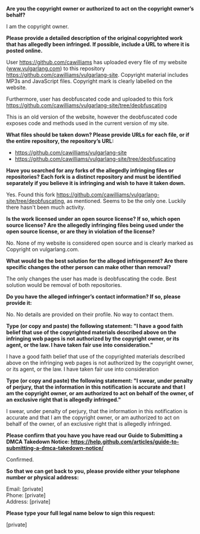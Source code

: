 **Are you the copyright owner or authorized to act on the copyright owner’s behalf?**

I am the copyright owner.

**Please provide a detailed description of the original copyrighted work that has allegedly been infringed. If possible, include a URL to where it is posted online.**

User https://github.com/cawilliams has uploaded every file of my website (www.vulgarlang.com) to this repository https://github.com/cawilliams/vulgarlang-site. Copyright material includes MP3s and JavaScript files. Copyright mark is clearly labelled on the website.

Furthermore, user has deobfuscated code and uploaded to this fork https://github.com/cawilliams/vulgarlang-site/tree/deobfuscating

This is an old version of the website, however the deobfuscated code exposes code and methods used in the current version of my site.

**What files should be taken down? Please provide URLs for each file, or if the entire repository, the repository’s URL:**

- https://github.com/cawilliams/vulgarlang-site  
- https://github.com/cawilliams/vulgarlang-site/tree/deobfuscating

**Have you searched for any forks of the allegedly infringing files or repositories? Each fork is a distinct repository and must be identified separately if you believe it is infringing and wish to have it taken down.**

Yes. Found this fork https://github.com/cawilliams/vulgarlang-site/tree/deobfuscating, as mentioned. Seems to be the only one. Luckily there hasn't been much activity.

**Is the work licensed under an open source license? If so, which open source license? Are the allegedly infringing files being used under the open source license, or are they in violation of the license?**

No. None of my website is considered open source and is clearly marked as Copyright on vulgarlang.com.

**What would be the best solution for the alleged infringement? Are there specific changes the other person can make other than removal?**

The only changes the user has made is deobfuscating the code. Best solution would be removal of both repositories.

**Do you have the alleged infringer’s contact information? If so, please provide it:**

No. No details are provided on their profile. No way to contact them.

**Type (or copy and paste) the following statement: "I have a good faith belief that use of the copyrighted materials described above on the infringing web pages is not authorized by the copyright owner, or its agent, or the law. I have taken fair use into consideration."**

I have a good faith belief that use of the copyrighted materials described above on the infringing web pages is not authorized by the copyright owner, or its agent, or the law. I have taken fair use into consideration

**Type (or copy and paste) the following statement: "I swear, under penalty of perjury, that the information in this notification is accurate and that I am the copyright owner, or am authorized to act on behalf of the owner, of an exclusive right that is allegedly infringed."**

I swear, under penalty of perjury, that the information in this notification is accurate and that I am the copyright owner, or am authorized to act on behalf of the owner, of an exclusive right that is allegedly infringed.

**Please confirm that you have you have read our Guide to Submitting a DMCA Takedown Notice: https://help.github.com/articles/guide-to-submitting-a-dmca-takedown-notice/**

Confirmed.

**So that we can get back to you, please provide either your telephone number or physical address:**

Email: [private]  
Phone: [private]  
Address: [private]  

**Please type your full legal name below to sign this request:**

[private]
